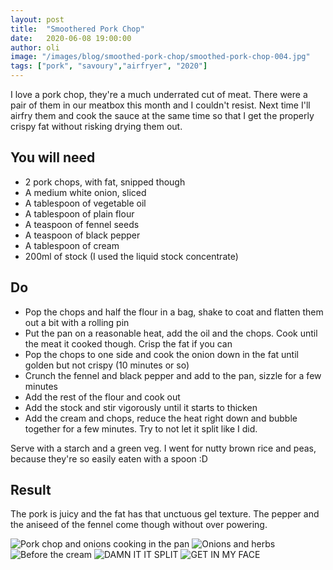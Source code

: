 ```yaml
---
layout: post
title:  "Smoothered Pork Chop"
date:   2020-06-08 19:00:00
author: oli
image: "/images/blog/smoothed-pork-chop/smoothed-pork-chop-004.jpg"
tags: ["pork", "savoury","airfryer", "2020"]
---
```


I love a pork chop, they're a much underrated cut of meat.  There were a pair of them in our meatbox this month and I couldn't resist.  Next time I'll airfry them and cook the sauce at the same time so that I get the properly crispy fat without risking drying them out.


## You will need

* 2 pork chops, with fat, snipped though
* A medium white onion, sliced
* A tablespoon of vegetable oil
* A tablespoon of plain flour
* A teaspoon of fennel seeds
* A teaspoon of black pepper
* A tablespoon of cream
* 200ml of stock (I used the liquid stock concentrate)



## Do

* Pop the chops and half the flour in a bag, shake to coat and flatten them out a bit with a rolling pin
* Put the pan on a reasonable heat, add the oil and the chops.  Cook until the meat it cooked though.  Crisp the fat if you can
* Pop the chops to one side and cook the onion down in the fat until golden but not crispy (10 minutes or so)
* Crunch the fennel and black pepper and add to the pan, sizzle for a few minutes
* Add the rest of the flour and cook out
* Add the stock and stir vigorously until it starts to thicken
* Add the cream and chops, reduce the heat right down and bubble together for a few minutes.  Try to not let it split like I did.

Serve with a starch and a green veg.  I went for nutty brown rice and peas, because they're so easily eaten with a spoon :D


## Result

The pork is juicy and the fat has that unctuous gel texture.  The pepper and the aniseed of the fennel come though without over powering.  

![Pork  chop and onions cooking in the pan](/images/blog/smoothed-pork-chop/smoothed-pork-chop-001.jpg)
![Onions and herbs](/images/blog/smoothed-pork-chop/smoothed-pork-chop-002.jpg)
![Before the cream](/images/blog/smoothed-pork-chop/smoothed-pork-chop-003.jpg)
![DAMN IT IT SPLIT](/images/blog/smoothed-pork-chop/smoothed-pork-chop-004.jpg)
![GET IN MY FACE](/images/blog/smoothed-pork-chop/smoothed-pork-chop-005.jpg)